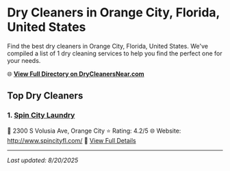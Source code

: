 # Dry Cleaners in Orange City, Florida, United States

Find the best dry cleaners in Orange City, Florida, United States. We've compiled a list of 1 dry cleaning services to help you find the perfect one for your needs.

🌐 **[View Full Directory on DryCleanersNear.com](https://drycleanersnear.com/city/US/Florida/Orange%20City)**

## Top Dry Cleaners

### 1. [Spin City Laundry](https://drycleanersnear.com/dryCleaner/68858831aef64230e206ad89/spin-city-laundry)
📍 2300 S Volusia Ave, Orange City
⭐ Rating: 4.2/5
🌐 Website: http://www.spincityfl.com/
🔗 [View Full Details](https://drycleanersnear.com/dryCleaner/68858831aef64230e206ad89/spin-city-laundry)


---

*Last updated: 8/20/2025*
